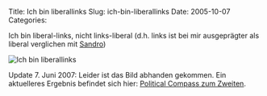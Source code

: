 Title: Ich bin liberallinks
Slug: ich-bin-liberallinks
Date: 2005-10-07
Categories:

Ich bin liberal-links, nicht links-liberal (d.h. links ist bei mir ausgeprägter als liberal verglichen mit [Sandro](http://wahlblog.freeflux.net/blog/archive/2005/10/07/ich-bin-linksliberal.html))

![Ich bin liberallinks](/wp-content/upload/politicalcompassmk.gif)

Update 7. Juni 2007: Leider ist das Bild abhanden gekommen. Ein aktuelleres Ergebnis befindet sich hier: [Political Compass zum Zweiten](http://spinlock.ch/blog/2007/06/07/political-compass-zum-zweiten/).
